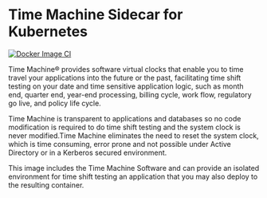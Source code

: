 # Time Machine Sidecar for Kubernetes

[![Docker Image CI](https://github.com/goodtiding5/timemachine-sidecar/actions/workflows/docker-image.yml/badge.svg?branch=master)](https://github.com/goodtiding5/timemachine-sidecar/actions/workflows/docker-image.yml)

Time Machine® provides software virtual clocks that enable you to time travel your applications into the future or the past, facilitating time shift testing on your date and time sensitive application logic, such as month end, quarter end, year-end processing, billing cycle, work flow, regulatory go live, and policy life cycle.

Time Machine is transparent to applications and databases so no code modification is required to do time shift testing and the system clock is never modified.Time Machine eliminates the need to reset the system clock, which is time consuming, error prone and not possible under Active Directory or in a Kerberos secured environment.

This image includes the Time Machine Software and can provide an isolated environment for time shift testing an application that you may also deploy to the resulting container.

